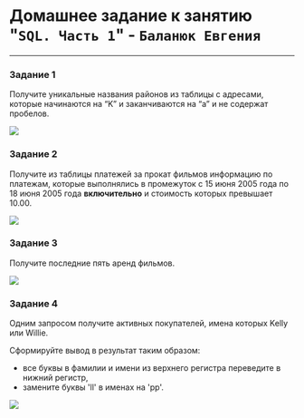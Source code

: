 # Домашнее задание к занятию "`SQL. Часть 1`" - `Баланюк Евгения`

---

### Задание 1

Получите уникальные названия районов из таблицы с адресами, которые начинаются на “K” и заканчиваются на “a” и не содержат пробелов.

![](https://github.com/EvgeniyaBalanyuk/screenshots/blob/main/SQL_1%20№1.png)

### Задание 2

Получите из таблицы платежей за прокат фильмов информацию по платежам, которые выполнялись в промежуток с 15 июня 2005 года по 18 июня 2005 года **включительно** и стоимость которых превышает 10.00.

![](https://github.com/EvgeniyaBalanyuk/screenshots/blob/main/SQL-1%20№2.png)

### Задание 3

Получите последние пять аренд фильмов.

![](https://github.com/EvgeniyaBalanyuk/screenshots/blob/main/SQL_1%20№3.png)

### Задание 4

Одним запросом получите активных покупателей, имена которых Kelly или Willie. 

Сформируйте вывод в результат таким образом:
- все буквы в фамилии и имени из верхнего регистра переведите в нижний регистр,
- замените буквы 'll' в именах на 'pp'.

![](https://github.com/EvgeniyaBalanyuk/screenshots/blob/main/SQL_1%20№4.png)

